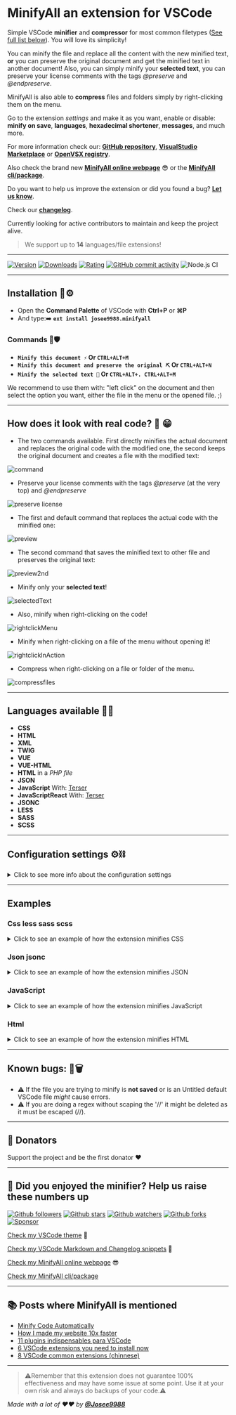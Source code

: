 <!-- markdownlint-disable MD033-->
# **MinifyAll an extension for VSCode**

Simple VSCode **minifier** and **compressor** for most common filetypes ([See full list below](#languages-available-)). You will love its simplicity!

You can minify the file and replace all the content with the new minified text, **or** you can preserve the original document and get the minified text in another document! Also, you can simply minify your **selected text**, you can preserve your license comments with the tags *@preserve* and *@endpreserve*.

MinifyAll is also able to **compress** files and folders simply by right-clicking them on the menu.

Go to the extension *settings* and make it as you want, enable or disable: **minify on save**, **languages**, **hexadecimal shortener**, **messages**, and much more.

For more information check our: **[GitHub repository](https://github.com/Josee9988/MinifyAll)**, **[VisualStudio Marketplace](https://marketplace.visualstudio.com/items?itemName=josee9988.minifyall)** or **[OpenVSX registry](https://open-vsx.org/extension/Josee9988/minifyall)**.

Also check the brand new **[MinifyAll online webpage](https://minifyall.jgracia.es/)** 😎 or the **[MinifyAll cli/package](https://github.com/Josee9988/MinifyAllCli)**.

Do you want to help us improve the extension or did you found a bug?
**[Let us know](https://github.com/Josee9988/MinifyAll/issues)**.

Check our **[changelog](CHANGELOG.md)**.

Currently looking for active contributors to maintain and keep the project alive.

> We support up to **14** languages/file extensions!

---

[![Version](https://vsmarketplacebadge.apphb.com/version-short/josee9988.minifyall.svg?style=for-the-badge&logo)](https://marketplace.visualstudio.com/items?itemName=josee9988.minifyall)
[![Downloads](https://vsmarketplacebadge.apphb.com/downloads/josee9988.minifyall.svg?style=for-the-badge&logo)](https://marketplace.visualstudio.com/items?itemName=josee9988.minifyall)
[![Rating](https://vsmarketplacebadge.apphb.com/rating-star/josee9988.minifyall.svg?style=for-the-badge&logo)](https://marketplace.visualstudio.com/items?itemName=josee9988.minifyall)
[![GitHub commit activity](https://img.shields.io/github/commit-activity/y/Josee9988/minifyall.svg?style=popout-square)](#minifyall-an-extension-for-vscode)
![Node.js CI](https://img.shields.io/github/workflow/status/Josee9988/MinifyAll/Node.js%20CI.svg)

---

## **Installation** 🔩⚙

- Open the **Command Palette** of VSCode with **Ctrl+P** or **⌘P**
- And type:➡️
**```ext install josee9988.minifyall```**

### **Commands** 📐🛡

- **```Minify this document ⚡``` Or ```CTRL+ALT+M```**
- **```Minify this document and preserve the original ⛏```  Or ```CTRL+ALT+N```**
- **```Minify the selected text 🎯```  Or ```CTRL+ALT+. CTRL+ALT+M```**

We recommend to use them with: "left click" on the document and then select the option you want, either the file in the menu or the opened file. ;)

---

## **How does it look with real code?** 📸 😁

- The two commands available. First directly minifies the actual document and replaces the original code with the modified one, the second keeps the original document and creates a file with the modified text:

<img src="https://github.com/Josee9988/MinifyAll/blob/master/Screenshots/command.png?raw=true" alt="command" title="command"/>

- Preserve your license comments with the tags *@preserve* (at the very top) and *@endpreserve*

<img src="https://github.com/Josee9988/MinifyAll/blob/master/Screenshots/Preserve.gif?raw=true" alt="preserve license" title="preserve license"/>

- The first and default command that replaces the actual code with the minified one:

<img src="https://github.com/Josee9988/MinifyAll/blob/master/Screenshots/Preview.gif?raw=true" alt="preview" title="preview"/>

- The second command that saves the minified text to other file and preserves the original text:

<img src="https://github.com/Josee9988/MinifyAll/blob/master/Screenshots/Preview2ndcommand.gif?raw=true" alt="preview2nd" title="preview2nd"/>

- Minify only your **selected text**!

<img src="https://github.com/Josee9988/MinifyAll/blob/master/Screenshots/SelectedText.gif?raw=true" alt="selectedText" title="selectedText"/>

- Also, minify when right-clicking on the code!

<img src="https://github.com/Josee9988/MinifyAll/blob/master/Screenshots/RightClick.png?raw=true" alt="rightclickMenu" title="rightclickMenu"/>

- Minify when right-clicking on a file of the menu without opening it!

<img src="https://github.com/Josee9988/MinifyAll/blob/master/Screenshots/RightClickMenu.gif?raw=true" alt="rightclickInAction" title="rightclickInAction"/>

- Compress when right-clicking on a file or folder of the menu.

<img src="https://github.com/Josee9988/MinifyAll/blob/master/Screenshots/compress.gif?raw=true" alt="compressfiles" title="compressfiles"/>

---

## **Languages available** 🧪🔥

- **CSS**
- **HTML**
- **XML**
- **TWIG**
- **VUE**
- **VUE-HTML**
- **HTML** in a *PHP file*
- **JSON**
- **JavaScript** With: [Terser](https://github.com/terser/terser)
- **JavaScriptReact** With: [Terser](https://github.com/terser/terser)
- **JSONC**
- **LESS**
- **SASS**
- **SCSS**

---

## **Configuration settings** ⚙️⛓

<!-- markdownlint-disable no-inline-html-->

<details>
<summary>Click to see more info about the configuration settings</summary>

(Remember to restart VSCode after modifying any configuration)

- If you want MinifyAll to **stop shortening colours**, such as RGB to 3 digit hex, or RGBA to hex, or 6 digit hex to 3 digit hex. If you enable it you might see some loss in colour accuracy

``` json
"MinifyAll.disableHexadecimalShortener": true|false //default 'true' (by default it is disabled)
```

- Disables warning and information messages

``` json
"MinifyAll.disableMessages": true|false //default 'false' (by default it is allowed)
```

- Disables context menu when right-clicking in your code.

``` json
"MinifyAll.disableCodeContextMenu": true|false //default 'false' (by default it is shown)
```

- Disables context menu when right-clicking in the file explorer.

``` json
"MinifyAll.disableFileExplorerContextMenu": true|false //default 'false' (by default it is shown)
```

- Minify on save (Default command, which will minify your actual code)

``` json
"MinifyAll.minifyOnSave": true|false //default 'false' (by default it is disabled)
```

- Minify on save (Second command, which will minify your actual code into a new file)

``` json
"MinifyAll.minifyOnSaveToNewFile": true|false //default 'false' (by default it is disabled)
```

- Prefix of the new minified file from the command that minifies to other doc.

``` json
"MinifyAll.PrefixOfNewMinifiedFiles": '-min'|'.min'|'-minified'|'.minified' //default '-min'
```

- If you want MinifyAll to open the new minified document after you minify. (False for not opening it every time you create a minified file).

``` json
"MinifyAll.openMinifiedDocument": true|false //default 'true'
```

- Terser minify options, this setting will allow you to fully customice your Terser behaviour. For more info please check [terser's minify options](https://github.com/terser/terser#minify-options).

``` json
"MinifyAll.terserMinifyOptions": { "mangle": true, "compress": { "drop_console": true, "dead_code": false, "keep_fnames": false, "keep_classnames": false } } // for more information please visit https://github.com/terser/terser#minify-options
```

### **Disabling languages configuration**

- Disables **html** minimization

``` json
"MinifyAll.disableHtml": true|false //default 'false' (by default it is enabled)
```

- Disables **twig** minimization

``` json
"MinifyAll.disableTwig": true|false //default 'false' (by default it is enabled)
```

- Disables **php** minimization

``` json
"MinifyAll.disablePhp": true|false //default 'false' (by default it is enabled)
```

- Disables **css** minimization

``` json
"MinifyAll.disableCss": true|false //default 'false' (by default it is enabled)
```

- Disables **scss** minimization

``` json
"MinifyAll.disableScss": true|false //default 'false' (by default it is enabled)
```

- Disables **less** minimization

``` json
"MinifyAll.disableLess": true|false //default 'false' (by default it is enabled)
```

- Disables **sass** minimization

``` json
"MinifyAll.disableSass": true|false //default 'false' (by default it is enabled)
```

- Disables **json** minimization

``` json
"MinifyAll.disableJson": true|false //default 'false' (by default it is enabled)
```

- Disables **jsonc** minimization

``` json
"MinifyAll.disableJsonc": true|false //default 'false' (by default it is enabled)
```

- Disables **JavaScript** minimization //default 'true' (by default it is disabled because it is not on a stable version yet)

``` json
"MinifyAll.disableJavascript": true|false //default 'false' (by default it is enabled)
```

- Disables **JavaScriptReact** minimization //default 'true' (by default it is disabled because it is not on a stable version yet)

``` json
"MinifyAll.disableJavascriptReact": true|false //default 'true' (by default it is enabled)
```

</details>

---

## **Examples**

### **Css less sass scss**

<details>
<summary>Click to see an example of how the extension minifies CSS</summary>

*From:*

```css
.myClass {
    background-color: rgba(12, 12, 12, 0.8);
    background-color: rgb(12, 12, 12);
    background-color: #FAFAFA;
    /*other comment*/
    content: url("https://github.com/Josee9988/MinifyAll");
    margin-right: 0px;
}/* my comment
    */
```

*To:*

```css
.myClass{background-color:#0C0C0CCC;background-color:#111;background-color:#FFF;content:url("https://github.com/Josee9988/MinifyAll");margin-right:0}
```

- RGBA is formatted to hexadecimal.
- RGB is formatted to 3 digit value hexadecimal.
- 6 digit hexadecimal values are formatted to 3 digit value hexadecimal.
- There are no spaces.
- There is only one line.
- Multiline comments removed.
- Url '//' is not detected as a comment and can be perfectly placed.
- From 0px to 0

---

</details>

### **Json jsonc**

<details>
<summary>Click to see an example of how the extension minifies JSON</summary>

*From:*

``` json
{
"contributes": {
"commands": [{
"title": "Minify this document ⚡",
},
{
"color": "#FAFAFA", // comments
}/* multiline comment
*/
]
}
}
```

*To:*

``` json
{"contributes":{"commands":[{"title":"Minify this document ⚡"},{"color":"#FFF"}]}}
```

- Only one line.
- No unnecessary spaces.
- 6 Digit hex to 3 digit hex.
- No single-line comments.
- No multiline comments.
- Removed trailing comma before '}'.

---

</details>

### **JavaScript**

<details>
<summary>Click to see an example of how the extension minifies JavaScript</summary>

*From:*

```javascript
"use strict";
const {
    commands,
    window
} = require('vscode');
const FileSaver = require('fs')
const StringWithComments = "// not a comment /*" //this is my comment
if ((window.activeTextEditor.document.languageId == "css" && disableCss == false) || //myComment
    (window.activeTextEditor.document.languageId == "scss" && disableScss == false)) {
    const {
        document
    } = window.activeTextEditor;
    switch (window.activeTextEditor.document.languageId) {
        case "css":
            /*
            multi-line comments
            */
            console.log("Love this minifier !!!")
            break;
        default:
            break;
    }
}
```

*To:*

```javascript
"use strict";const{commands,window}=require('vscode');const FileSaver=require('fs')
const StringWithComments="// not a comment /*"
if((window.activeTextEditor.document.languageId=="css"&&disableCss==false)||(window.activeTextEditor.document.languageId=="scss"&&disableScss==false)){const{document}=window.activeTextEditor;switch(window.activeTextEditor.document.languageId){case"css":console.log("Love this minifier !!!")
break;default:break;}}let myString="hello//";myString.replace(/\/\//g,'');
```

- Only changes line if, at the end of a declaration or an import, that line does not end in ';' (So adding more ';' at the end of every line will help you minimize more your code).
- All irrelevant spaces removed.
- Spaces left are only within quotes (Strings) and variable declarations.
- If 'OR' and 'AND' are without spaces, the same as if condition or switch cases.
- All single line and multiline comments removed.
- Single line comments inside of a String will not be removed. (hello//) (// not a comment).
- Multi-line comments inside of a String will not be removed. (// not a comment **/\***).
- Regex expression with single-line comments will not be removed.
- No tabs.

---

</details>

### **Html**

<details>
<summary>Click to see an example of how the extension minifies HTML</summary>

*From:*

```html
<!DOCTYPE html>
<html lang="es">

<head>
    <title></title>
    <meta charset="utf-8">
    <link rel="stylesheet" href="">
    <script type="text/javascript' src=""></script>
    <!-- test -->
</head>

<!-- ~~~~~✦✦✦✦✦ B O
 D Y ✦✦✦✦✦~~~~~ -->
<body>

</body>

</html>
```

*To:*

```html
<!DOCTYPE html><html lang="es"><head><title></title><meta charset="utf-8"><link rel="stylesheet"href=""><script type="text/javascript"src=""></script></head><body></body></html>
```

- Only one line.
- Only the necessary spaces.
- No tabs.
- No single-line comments.
- No multiline comments.

---

</details>

---

## **Known bugs:** 🛑🗑

- ⚠️ If the file you are trying to minify is **not saved** or is an Untitled default VSCode file *might* cause errors.
- ⚠️ If you are doing a regex without scaping the '//' it might be deleted as it must be escaped (\/\/).

---

## 🥰 Donators

Support the project and be the first donator ❤️

---

## 🎉 Did you enjoyed the minifier? Help us raise these numbers up

[![Github followers](https://img.shields.io/github/followers/Josee9988.svg?style=social)](#did-you-enjoyed-the-minifier-help-us-raise-these-numbers-up--)
[![Github stars](https://img.shields.io/github/stars/Josee9988/MinifyAll.svg?style=social)](#did-you-enjoyed-the-minifier-help-us-raise-these-numbers-up--)
[![Github watchers](https://img.shields.io/github/watchers/Josee9988/MinifyAll.svg?style=social)](#did-you-enjoyed-the-minifier-help-us-raise-these-numbers-up--)
[![Github forks](https://img.shields.io/github/forks/Josee9988/MinifyAll.svg?style=social)](#did-you-enjoyed-the-minifier-help-us-raise-these-numbers-up--)
[![Sponsor](https://img.shields.io/static/v1?label=Sponsor&message=%E2%9D%A4&logo=github-sponsors&color=red&style=social)](https://github.com/sponsors/Josee9988)

[Check my VSCode theme](https://marketplace.visualstudio.com/items?itemName=josee9988.black-garnet-theme) 🧲

[Check my VSCode Markdown and Changelog snippets](https://marketplace.visualstudio.com/items?itemName=josee9988.changelog-and-markdown-snippets) 🌟

[Check my MinifyAll online webpage](https://minifyall.jgracia.es/) 😎

[Check my MinifyAll cli/package](https://github.com/Josee9988/MinifyAllCli)

---

## 📚 **Posts where MinifyAll is mentioned**

- [Minify Code Automatically](https://dev.to/aryaziai/minifying-code-shortcut-4d6c)
- [How I made my website 10x faster](https://dev.to/asaoluelijah/how-i-made-my-personal-website-10x-faster-3p6k)
- [11 plugins indispensables para VSCode](https://www.gitmedio.com/11-plugins-indispensables-para-visual-studio-code-insiders/)
- [6 VSCode extensions you need to install now](https://it-it.facebook.com/AskHorizons/photos/a.128334975253236/386218132798251/?type=3&eid=ARDn_eorUZWvdCAV4C9taXZ5FFXu7Ib4e80xgui_LS-2y_m6VegoeCrc1JfFt6Bbyy7rXjEnPPSHCqTt)
- [8 VSCode common extensions (chinnese)](https://www.leunghoyin.hk/vscode-common-extensions)

---

> ⚠️Remember that this extension does not guarantee 100% effectiveness and may have some issue at some point. Use it at your own risk and always do backups of your code.⚠️

_Made with a lot of ❤️❤️ by **[@Josee9988](https://github.com/Josee9988)**_
